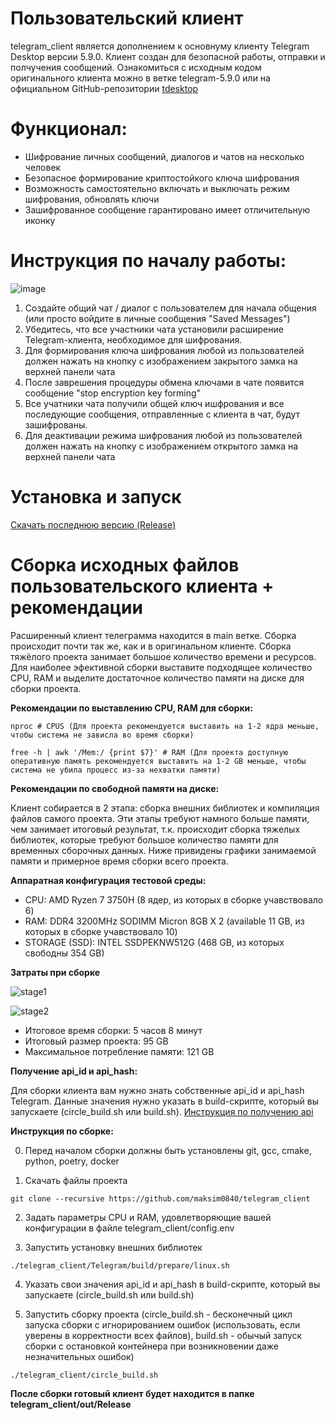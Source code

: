 # Пользовательский клиент
telegram_client является дополнением к основнуму клиенту Telegram Desktop версии 5.9.0. Клиент создан для безопасной работы, отправки и полчучения сообщений. Ознакомиться с исходным кодом оригинального клиента можно в ветке telegram-5.9.0 или на официальном GitHub-репозитории [tdesktop](https://github.com/telegramdesktop/tdesktop)

# Функционал:

- Шифрование личных сообщений, диалогов и чатов на несколько человек
- Безопасное формирование криптостойкого ключа шифрования
- Возможность самостоятельно включать и выключать режим шифрования, обновлять ключи
- Зашифрованное сообщение гарантировано имеет отличительную иконку


# Инструкция по началу работы:

![image](https://github.com/user-attachments/assets/8649f24f-8bc4-4ea4-b209-5789487072ec)

1) Создайте общий чат / диалог с пользователем для начала общения (или просто войдите в личные сообщения "Saved Messages")
2) Убедитесь, что все участники чата установили расширение Telegram-клиента, необходимое для шифрования.
3) Для формирования ключа шифрования любой из пользователей должен нажать на кнопку с изображением закрытого замка на верхней панели чата
4) После заврешения процедуры обмена ключами в чате появится сообщение "stop encryption key forming"
5) Все учатники чата получили общей ключ ишфрования и все последующие сообщения, отправленные с клиента в чат, будут зашифрованы.
6) Для деактивации режима шифрования любой из пользователей должен нажать на кнопку с изображением открытого замка на верхней панели чата

# Установка и запуск

[Скачать последнюю версию (Release)](https://github.com/maksim0840/telegram_client/releases/tag/v1.0)


# Сборка исходных файлов пользовательского клиента + рекомендации

Расширенный клиент телеграмма находится в main ветке. Сборка происходит почти так же, как и в оригинальном клиенте. Сборка тяжёлого проекта занимает большое количество времени и ресурсов. Для наиболее эфективной сборки выставите подходящее количество CPU, RAM и выделите достаточное количество памяти на диске для сборки проекта.

**Рекомендации по выставлению CPU, RAM для сборки:**
```
nproc # CPUS (Для проекта рекомендуется выставить на 1-2 ядра меньше, чтобы система не зависла во время сборки)

free -h | awk '/Mem:/ {print $7}' # RAM (Для проекта доступную оперативную память рекомендуется выставить на 1-2 GB меньше, чтобы система не убила процесс из-за нехватки памяти)

```

**Рекомендации по свободной памяти на диске:**

Клиент собирается в 2 этапа: сборка внешних библиотек и компиляция файлов самого проекта. Эти этапы требуют намного больше памяти, чем занимает итоговый результат, т.к. происходит сборка тяжелых библиотек, которые требуют большое количество памяти для временных сборочных данных. Ниже привидены графики занимаемой памяти и примерное время сборки всего проекта.

**Аппаратная конфигурация тестовой среды:**

- CPU: AMD Ryzen 7 3750H (8 ядер, из которых в сборке учавствовало 6)
- RAM: DDR4 3200MHz SODIMM Micron 8GB X 2 (available 11 GB, из которых в сборке учавствовало 10)
- STORAGE (SSD): INTEL SSDPEKNW512G (468 GB, из которых свободны 354 GB)

**Затраты при сборке**

![stage1](https://github.com/user-attachments/assets/9033ebba-0f02-411c-8e00-ab178ac6057d)

![stage2](https://github.com/user-attachments/assets/302ac3fe-1893-4081-a19c-49b6231d5cc8)

- Итоговое время сборки: 5 часов 8 минут
- Итоговый размер проекта: 95 GB
- Максимальное потребление памяти: 121 GB

**Получение api_id и api_hash:**

Для сборки клиента вам нужно знать собственные api_id и api_hash Telegram. Данные значения нужно указать в build-скрипте, который вы запускаете (circle_build.sh или build.sh).
[Инструкция по получению api](https://core.telegram.org/api/obtaining_api_id)

**Инструкция по сборке:**

0) Перед началом сборки должны быть установлены git, gcc, cmake, python, poetry, docker

1) Скачать файлы проекта
```
git clone --recursive https://github.com/maksim0840/telegram_client
```
2) Задать параметры CPU и RAM, удовлетворяющие вашей конфигурации в файле telegram_client/config.env

3) Запустить установку внешних библиотек
```
./telegram_client/Telegram/build/prepare/linux.sh
```

4) Указать свои значения api_id и api_hash в build-скрипте, который вы запускаете (circle_build.sh или build.sh)
   
5) Запустить сборку проекта (circle_build.sh - бесконечный цикл запуска сборки с игнорированием ошибок (использовать, если уверены в корректности всех файлов), build.sh - обычый запуск сборки с остановкой контейнера при возникновении даже незначительных ошибок)
```
./telegram_client/circle_build.sh
```

**После сборки готовый клиент будет находится в папке telegram_client/out/Release**
